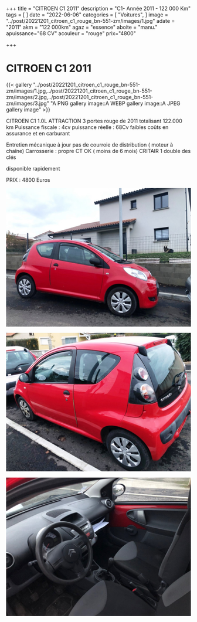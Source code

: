 +++
title = "CITROEN C1 2011"
description = "C1- Année 2011 - 122 000 Km"
tags = [
]
date = "2022-06-06"
categories = [
    "Voitures",
]
image = "../post/20221201_citroen_c1_rouge_bn-551-zm/images/1.jpg"
adate = "2011"
akm = "122 000km"
agaz = "essence"
aboite = "manu."
apuissance="68 CV"
acouleur = "rouge"
prix="4800"

+++

# CITROEN  C1 2011

{{< gallery "../post/20221201_citroen_c1_rouge_bn-551-zm/images/1.jpg,../post/20221201_citroen_c1_rouge_bn-551-zm/images/2.jpg,../post/20221201_citroen_c1_rouge_bn-551-zm/images/3.jpg" "A PNG gallery image::A WEBP gallery image::A JPEG gallery image" >}}


CITROEN C1 1.0L ATTRACTION 3 portes rouge de 2011 totalisant 122.000 km
Puissance fiscale : 4cv
puissance réelle : 68Cv
faibles coûts en assurance et en carburant


Entretien mécanique à jour 
pas de courroie de distribution ( moteur à chaîne)
Carrosserie : propre
CT OK ( moins de 6 mois)
CRITAIR 1
double des clés

disponible rapidement

PRIX : 4800 Euros


<!-- more -->


![](images/1.jpg)

![](images/2.jpg)

![](images/3.jpg)

